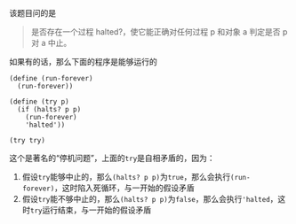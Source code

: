 该题目问的是
>  是否存在一个过程 halted?，使它能正确对任何过程 p 和对象 a 判定是否 p 对 a 中止。

如果有的话，那么下面的程序是能够运行的

```
(define (run-forever)
  (run-forever))

(define (try p)
  (if (halts? p p)
    (run-forever)
    'halted'))

(try try)    
```

这个是著名的“停机问题”，上面的`try`是自相矛盾的，因为：

1. 假设`try`能够中止的，那么`(halts? p p)`为`true`，那么会执行`(run-forever)`，这时陷入死循环，与一开始的假设矛盾
2. 假设`try`能不够中止的，那么`(halts? p p)`为`false`，那么会执行`'halted`，这时`try`运行结束，与一开始的假设矛盾
